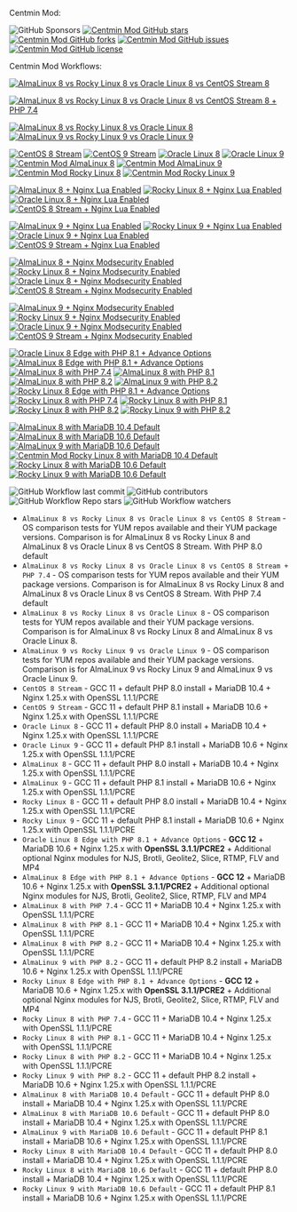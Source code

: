 Centmin Mod:

![GitHub Sponsors](https://img.shields.io/github/sponsors/centminmod) [![Centmin Mod GitHub stars](https://img.shields.io/github/stars/centminmod/centminmod.svg?style=flat-square)](https://github.com/centminmod/centminmod/stargazers) [![Centmin Mod GitHub forks](https://img.shields.io/github/forks/centminmod/centminmod.svg?style=flat-square)](https://github.com/centminmod/centminmod/network) [![Centmin Mod GitHub issues](https://img.shields.io/github/issues/centminmod/centminmod.svg?style=flat-square)](https://github.com/centminmod/centminmod/issues) [![Centmin Mod GitHub license](https://img.shields.io/badge/license-GPL-blue.svg?style=flat-square)](https://raw.githubusercontent.com/centminmod/centminmod/master/license.txt)

Centmin Mod Workflows:

[![AlmaLinux 8 vs Rocky Linux 8 vs Oracle Linux 8 vs CentOS Stream 8](https://github.com/centminmod/centminmod-workflows/actions/workflows/almalinux-vs-rockylinux-oracle-linux-centostream-8.yml/badge.svg)](https://github.com/centminmod/centminmod-workflows/actions/workflows/almalinux-vs-rockylinux-oracle-linux-centostream-8.yml)

[![AlmaLinux 8 vs Rocky Linux 8 vs Oracle Linux 8 vs CentOS Stream 8 + PHP 7.4](https://github.com/centminmod/centminmod-workflows/actions/workflows/almalinux-vs-rockylinux-oracle-linux-centostream-8-php7.4.yml/badge.svg)](https://github.com/centminmod/centminmod-workflows/actions/workflows/almalinux-vs-rockylinux-oracle-linux-centostream-8-php7.4.yml)

[![AlmaLinux 8 vs Rocky Linux 8 vs Oracle Linux 8](https://github.com/centminmod/centminmod-workflows/actions/workflows/almalinux-vs-rockylinux-oracle-linux-8.yml/badge.svg)](https://github.com/centminmod/centminmod-workflows/actions/workflows/almalinux-vs-rockylinux-oracle-linux-8.yml)
[![AlmaLinux 9 vs Rocky Linux 9 vs Oracle Linux 9](https://github.com/centminmod/centminmod-workflows/actions/workflows/almalinux-vs-rockylinux-oracle-linux-9.yml/badge.svg)](https://github.com/centminmod/centminmod-workflows/actions/workflows/almalinux-vs-rockylinux-oracle-linux-9.yml)

[![CentOS 8 Stream](https://github.com/centminmod/centminmod-workflows/actions/workflows/centos8stream.yml/badge.svg)](https://github.com/centminmod/centminmod-workflows/actions/workflows/centos8stream.yml) [![CentOS 9 Stream](https://github.com/centminmod/centminmod-workflows/actions/workflows/centos9stream.yml/badge.svg)](https://github.com/centminmod/centminmod-workflows/actions/workflows/centos9stream.yml) [![Oracle Linux 8](https://github.com/centminmod/centminmod-workflows/actions/workflows/oraclelinux8.yml/badge.svg)](https://github.com/centminmod/centminmod-workflows/actions/workflows/oraclelinux8.yml) [![Oracle Linux 9](https://github.com/centminmod/centminmod-workflows/actions/workflows/oraclelinux9.yml/badge.svg)](https://github.com/centminmod/centminmod-workflows/actions/workflows/oraclelinux9.yml) [![Centmin Mod AlmaLinux 8](https://github.com/centminmod/centminmod-workflows/actions/workflows/main.yml/badge.svg?branch=master)](https://github.com/centminmod/centminmod-workflows/actions/workflows/main.yml) [![Centmin Mod AlmaLinux 9](https://github.com/centminmod/centminmod-workflows/actions/workflows/almalinux9.yml/badge.svg)](https://github.com/centminmod/centminmod-workflows/actions/workflows/almalinux9.yml) [![Centmin Mod Rocky Linux 8](https://github.com/centminmod/centminmod-workflows/actions/workflows/rockylinux8.yml/badge.svg)](https://github.com/centminmod/centminmod-workflows/actions/workflows/rockylinux8.yml) [![Centmin Mod Rocky Linux 9](https://github.com/centminmod/centminmod-workflows/actions/workflows/rockylinux9.yml/badge.svg)](https://github.com/centminmod/centminmod-workflows/actions/workflows/rockylinux9.yml) 

[![AlmaLinux 8 + Nginx Lua Enabled](https://github.com/centminmod/centminmod-workflows/actions/workflows/almalinux8-lua.yml/badge.svg)](https://github.com/centminmod/centminmod-workflows/actions/workflows/almalinux8-lua.yml) [![Rocky Linux 8 + Nginx Lua Enabled](https://github.com/centminmod/centminmod-workflows/actions/workflows/rockylinux8-lua.yml/badge.svg)](https://github.com/centminmod/centminmod-workflows/actions/workflows/rockylinux8-lua.yml) [![Oracle Linux 8 + Nginx Lua Enabled](https://github.com/centminmod/centminmod-workflows/actions/workflows/oraclelinux8-lua.yml/badge.svg)](https://github.com/centminmod/centminmod-workflows/actions/workflows/oraclelinux8-lua.yml) [![CentOS 8 Stream + Nginx Lua Enabled](https://github.com/centminmod/centminmod-workflows/actions/workflows/centos8stream-lua.yml/badge.svg)](https://github.com/centminmod/centminmod-workflows/actions/workflows/centos8stream-lua.yml)

[![AlmaLinux 9 + Nginx Lua Enabled](https://github.com/centminmod/centminmod-workflows/actions/workflows/almalinux9-lua.yml/badge.svg)](https://github.com/centminmod/centminmod-workflows/actions/workflows/almalinux9-lua.yml) [![Rocky Linux 9 + Nginx Lua Enabled](https://github.com/centminmod/centminmod-workflows/actions/workflows/rockylinux9-lua.yml/badge.svg)](https://github.com/centminmod/centminmod-workflows/actions/workflows/rockylinux9-lua.yml) [![Oracle Linux 9 + Nginx Lua Enabled](https://github.com/centminmod/centminmod-workflows/actions/workflows/oraclelinux9-lua.yml/badge.svg)](https://github.com/centminmod/centminmod-workflows/actions/workflows/oraclelinux9-lua.yml) [![CentOS 9 Stream + Nginx Lua Enabled](https://github.com/centminmod/centminmod-workflows/actions/workflows/centos9stream-lua.yml/badge.svg)](https://github.com/centminmod/centminmod-workflows/actions/workflows/centos9stream-lua.yml)

[![AlmaLinux 8 + Nginx Modsecurity Enabled](https://github.com/centminmod/centminmod-workflows/actions/workflows/almalinux8-modsecurity.yml/badge.svg)](https://github.com/centminmod/centminmod-workflows/actions/workflows/almalinux8-modsecurity.yml) [![Rocky Linux 8 + Nginx Modsecurity Enabled](https://github.com/centminmod/centminmod-workflows/actions/workflows/rockylinux8-modsecurity.yml/badge.svg)](https://github.com/centminmod/centminmod-workflows/actions/workflows/rockylinux8-modsecurity.yml) [![Oracle Linux 8 + Nginx Modsecurity Enabled](https://github.com/centminmod/centminmod-workflows/actions/workflows/oraclelinux8-modsecurity.yml/badge.svg)](https://github.com/centminmod/centminmod-workflows/actions/workflows/oraclelinux8-modsecurity.yml) [![CentOS 8 Stream + Nginx Modsecurity Enabled](https://github.com/centminmod/centminmod-workflows/actions/workflows/centos8stream-modsecurity.yml/badge.svg)](https://github.com/centminmod/centminmod-workflows/actions/workflows/centos8stream-modsecurity.yml)

[![AlmaLinux 9 + Nginx Modsecurity Enabled](https://github.com/centminmod/centminmod-workflows/actions/workflows/almalinux9-modsecurity.yml/badge.svg)](https://github.com/centminmod/centminmod-workflows/actions/workflows/almalinux9-modsecurity.yml) [![Rocky Linux 9 + Nginx Modsecurity Enabled](https://github.com/centminmod/centminmod-workflows/actions/workflows/rockylinux9-modsecurity.yml/badge.svg)](https://github.com/centminmod/centminmod-workflows/actions/workflows/rockylinux9-modsecurity.yml) [![Oracle Linux 9 + Nginx Modsecurity Enabled](https://github.com/centminmod/centminmod-workflows/actions/workflows/oraclelinux9-modsecurity.yml/badge.svg)](https://github.com/centminmod/centminmod-workflows/actions/workflows/oraclelinux9-modsecurity.yml) [![CentOS 9 Stream + Nginx Modsecurity Enabled](https://github.com/centminmod/centminmod-workflows/actions/workflows/centos9stream-modsecurity.yml/badge.svg)](https://github.com/centminmod/centminmod-workflows/actions/workflows/centos9stream-modsecurity.yml)

[![Oracle Linux 8 Edge with PHP 8.1 + Advance Options](https://github.com/centminmod/centminmod-workflows/actions/workflows/oraclelinux8-edge.yml/badge.svg)](https://github.com/centminmod/centminmod-workflows/actions/workflows/oraclelinux8-edge.yml) [![AlmaLinux 8 Edge with PHP 8.1 + Advance Options](https://github.com/centminmod/centminmod-workflows/actions/workflows/almalinux8-edge.yml/badge.svg)](https://github.com/centminmod/centminmod-workflows/actions/workflows/almalinux8-edge.yml) [![AlmaLinux 8 with PHP 7.4](https://github.com/centminmod/centminmod-workflows/actions/workflows/almalinux8-php7.4.yml/badge.svg)](https://github.com/centminmod/centminmod-workflows/actions/workflows/almalinux8-php7.4.yml) [![AlmaLinux 8 with PHP 8.1](https://github.com/centminmod/centminmod-workflows/actions/workflows/almalinux8-php8.1.yml/badge.svg)](https://github.com/centminmod/centminmod-workflows/actions/workflows/almalinux8-php8.1.yml) [![AlmaLinux 8 with PHP 8.2](https://github.com/centminmod/centminmod-workflows/actions/workflows/almalinux8-php8.2.yml/badge.svg)](https://github.com/centminmod/centminmod-workflows/actions/workflows/almalinux8-php8.2.yml) [![AlmaLinux 9 with PHP 8.2](https://github.com/centminmod/centminmod-workflows/actions/workflows/almalinux9-php8.2.yml/badge.svg)](https://github.com/centminmod/centminmod-workflows/actions/workflows/almalinux9-php8.2.yml) [![Rocky Linux 8 Edge with PHP 8.1 + Advance Options](https://github.com/centminmod/centminmod-workflows/actions/workflows/rockylinux8-edge.yml/badge.svg)](https://github.com/centminmod/centminmod-workflows/actions/workflows/rockylinux8-edge.yml) [![Rocky Linux 8 with PHP 7.4](https://github.com/centminmod/centminmod-workflows/actions/workflows/rockylinux8-php7.4.yml/badge.svg)](https://github.com/centminmod/centminmod-workflows/actions/workflows/rockylinux8-php7.4.yml) [![Rocky Linux 8 with PHP 8.1](https://github.com/centminmod/centminmod-workflows/actions/workflows/rockylinux8-php8.1.yml/badge.svg)](https://github.com/centminmod/centminmod-workflows/actions/workflows/rockylinux8-php8.1.yml) [![Rocky Linux 8 with PHP 8.2](https://github.com/centminmod/centminmod-workflows/actions/workflows/rockylinux8-php8.2.yml/badge.svg)](https://github.com/centminmod/centminmod-workflows/actions/workflows/rockylinux8-php8.2.yml) [![Rocky Linux 9 with PHP 8.2](https://github.com/centminmod/centminmod-workflows/actions/workflows/rockylinux9-php8.2.yml/badge.svg)](https://github.com/centminmod/centminmod-workflows/actions/workflows/rockylinux9-php8.2.yml) 

[![AlmaLinux 8 with MariaDB 10.4 Default](https://github.com/centminmod/centminmod-workflows/actions/workflows/almalinux8-mariadb10.4.yml/badge.svg)](https://github.com/centminmod/centminmod-workflows/actions/workflows/almalinux8-mariadb10.4.yml) [![AlmaLinux 8 with MariaDB 10.6 Default](https://github.com/centminmod/centminmod-workflows/actions/workflows/almalinux8-mariadb10.6.yml/badge.svg)](https://github.com/centminmod/centminmod-workflows/actions/workflows/almalinux8-mariadb10.6.yml) [![AlmaLinux 9 with MariaDB 10.6 Default](https://github.com/centminmod/centminmod-workflows/actions/workflows/almalinux9-mariadb10.6.yml/badge.svg)](https://github.com/centminmod/centminmod-workflows/actions/workflows/almalinux9-mariadb10.6.yml) [![Centmin Mod Rocky Linux 8 with MariaDB 10.4 Default](https://github.com/centminmod/centminmod-workflows/actions/workflows/rockylinux8-mariadb10.4.yml/badge.svg)](https://github.com/centminmod/centminmod-workflows/actions/workflows/rockylinux8-mariadb10.4.yml) [![Rocky Linux 8 with MariaDB 10.6 Default](https://github.com/centminmod/centminmod-workflows/actions/workflows/rockylinux8-mariadb10.6.yml/badge.svg)](https://github.com/centminmod/centminmod-workflows/actions/workflows/rockylinux8-mariadb10.6.yml) [![Rocky Linux 9 with MariaDB 10.6 Default](https://github.com/centminmod/centminmod-workflows/actions/workflows/rockylinux9-mariadb10.6.yml/badge.svg)](https://github.com/centminmod/centminmod-workflows/actions/workflows/rockylinux9-mariadb10.6.yml)

![GitHub Workflow last commit](https://img.shields.io/github/last-commit/centminmod/centminmod-workflows) ![GitHub contributors](https://img.shields.io/github/contributors/centminmod/centminmod-workflows) ![GitHub Workflow Repo stars](https://img.shields.io/github/stars/centminmod/centminmod-workflows) ![GitHub Workflow watchers](https://img.shields.io/github/watchers/centminmod/centminmod-workflows)


* `AlmaLinux 8 vs Rocky Linux 8 vs Oracle Linux 8 vs CentOS 8 Stream` - OS comparison tests for YUM repos available and their YUM package versions. Comparison is for AlmaLinux 8 vs Rocky Linux 8 and AlmaLinux 8 vs Oracle Linux 8 vs CentOS 8 Stream. With PHP 8.0 default
* `AlmaLinux 8 vs Rocky Linux 8 vs Oracle Linux 8 vs CentOS 8 Stream + PHP 7.4` - OS comparison tests for YUM repos available and their YUM package versions. Comparison is for AlmaLinux 8 vs Rocky Linux 8 and AlmaLinux 8 vs Oracle Linux 8 vs CentOS 8 Stream. With PHP 7.4 default
* `AlmaLinux 8 vs Rocky Linux 8 vs Oracle Linux 8` - OS comparison tests for YUM repos available and their YUM package versions. Comparison is for AlmaLinux 8 vs Rocky Linux 8 and AlmaLinux 8 vs Oracle Linux 8.
* `AlmaLinux 9 vs Rocky Linux 9 vs Oracle Linux 9` - OS comparison tests for YUM repos available and their YUM package versions. Comparison is for AlmaLinux 9 vs Rocky Linux 9 and AlmaLinux 9 vs Oracle Linux 9.
* `CentOS 8 Stream` - GCC 11 + default PHP 8.0 install + MariaDB 10.4 + Nginx 1.25.x with OpenSSL 1.1.1/PCRE
* `CentOS 9 Stream` - GCC 11 + default PHP 8.1 install + MariaDB 10.6 + Nginx 1.25.x with OpenSSL 1.1.1/PCRE
* `Oracle Linux 8` - GCC 11 + default PHP 8.0 install + MariaDB 10.4 + Nginx 1.25.x with OpenSSL 1.1.1/PCRE
* `Oracle Linux 9` - GCC 11 + default PHP 8.1 install + MariaDB 10.6 + Nginx 1.25.x with OpenSSL 1.1.1/PCRE
* `AlmaLinux 8` - GCC 11 + default PHP 8.0 install + MariaDB 10.4 + Nginx 1.25.x with OpenSSL 1.1.1/PCRE
* `AlmaLinux 9` - GCC 11 + default PHP 8.1 install + MariaDB 10.6 + Nginx 1.25.x with OpenSSL 1.1.1/PCRE
* `Rocky Linux 8` - GCC 11 + default PHP 8.0 install + MariaDB 10.4 + Nginx 1.25.x with OpenSSL 1.1.1/PCRE
* `Rocky Linux 9` - GCC 11 + default PHP 8.1 install + MariaDB 10.6 + Nginx 1.25.x with OpenSSL 1.1.1/PCRE
* `Oracle Linux 8 Edge with PHP 8.1 + Advance Options` - **GCC 12** + MariaDB 10.6 + Nginx 1.25.x with **OpenSSL 3.1.1/PCRE2** + Additional optional Nginx modules for NJS, Brotli, Geolite2, Slice, RTMP, FLV and MP4
* `AlmaLinux 8 Edge with PHP 8.1 + Advance Options` - **GCC 12** + MariaDB 10.6 + Nginx 1.25.x with **OpenSSL 3.1.1/PCRE2** + Additional optional Nginx modules for NJS, Brotli, Geolite2, Slice, RTMP, FLV and MP4
* `AlmaLinux 8 with PHP 7.4` - GCC 11 + MariaDB 10.4 + Nginx 1.25.x with OpenSSL 1.1.1/PCRE
* `AlmaLinux 8 with PHP 8.1` - GCC 11 + MariaDB 10.4 + Nginx 1.25.x with OpenSSL 1.1.1/PCRE
* `AlmaLinux 8 with PHP 8.2` - GCC 11 + MariaDB 10.4 + Nginx 1.25.x with OpenSSL 1.1.1/PCRE
* `AlmaLinux 9 with PHP 8.2` - GCC 11 + default PHP 8.2 install + MariaDB 10.6 + Nginx 1.25.x with OpenSSL 1.1.1/PCRE
* `Rocky Linux 8 Edge with PHP 8.1 + Advance Options` - **GCC 12** + MariaDB 10.6  + Nginx 1.25.x with **OpenSSL 3.1.1/PCRE2** + Additional optional Nginx modules for NJS, Brotli, Geolite2, Slice, RTMP, FLV and MP4
* `Rocky Linux 8 with PHP 7.4` - GCC 11 + MariaDB 10.4 + Nginx 1.25.x with OpenSSL 1.1.1/PCRE
* `Rocky Linux 8 with PHP 8.1` - GCC 11 + MariaDB 10.4 + Nginx 1.25.x with OpenSSL 1.1.1/PCRE
* `Rocky Linux 8 with PHP 8.2` - GCC 11 + MariaDB 10.4 + Nginx 1.25.x with OpenSSL 1.1.1/PCRE
* `Rocky Linux 9 with PHP 8.2` - GCC 11 + default PHP 8.2 install + MariaDB 10.6 + Nginx 1.25.x with OpenSSL 1.1.1/PCRE
* `AlmaLinux 8 with MariaDB 10.4 Default` - GCC 11 + default PHP 8.0 install + MariaDB 10.4 + Nginx 1.25.x with OpenSSL 1.1.1/PCRE
* `AlmaLinux 8 with MariaDB 10.6 Default` - GCC 11 + default PHP 8.0 install + MariaDB 10.4 + Nginx 1.25.x with OpenSSL 1.1.1/PCRE
* `AlmaLinux 9 with MariaDB 10.6 Default` - GCC 11 + default PHP 8.1 install + MariaDB 10.6 + Nginx 1.25.x with OpenSSL 1.1.1/PCRE
* `Rocky Linux 8 with MariaDB 10.4 Default` - GCC 11 + default PHP 8.0 install  + MariaDB 10.4 + Nginx 1.25.x with OpenSSL 1.1.1/PCRE
* `Rocky Linux 8 with MariaDB 10.6 Default` - GCC 11 + default PHP 8.0 install  + MariaDB 10.4 + Nginx 1.25.x with OpenSSL 1.1.1/PCRE
* `Rocky Linux 9 with MariaDB 10.6 Default` - GCC 11 + default PHP 8.1 install + MariaDB 10.6 + Nginx 1.25.x with OpenSSL 1.1.1/PCRE